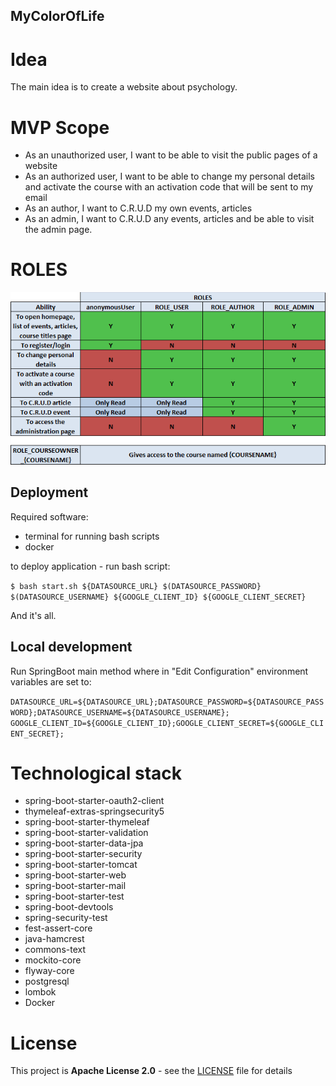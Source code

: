## MyColorOfLife

# Idea

The main idea is to create a website about psychology.

# MVP Scope

* As an unauthorized user, I want to be able to visit the public pages of a website
* As an authorized user, I want to be able to change my personal details and activate the course with an activation code
  that will be sent to my email
* As an author, I want to C.R.U.D my own events, articles
* As an admin, I want to C.R.U.D any events, articles and be able to visit the admin page.

# ROLES

![roles.png](roles.png)

## Deployment

Required software:

* terminal for running bash scripts
* docker

to deploy application - run bash script:

`$ bash start.sh ${DATASOURCE_URL} $(DATASOURCE_PASSWORD} $(DATASOURCE_USERNAME} ${GOOGLE_CLIENT_ID} ${GOOGLE_CLIENT_SECRET}`

And it's all.

## Local development

Run SpringBoot main method where in "Edit Configuration" environment variables are set to:

`DATASOURCE_URL=${DATASOURCE_URL};DATASOURCE_PASSWORD=${DATASOURCE_PASSWORD};DATASOURCE_USERNAME=${DATASOURCE_USERNAME};
GOOGLE_CLIENT_ID=${GOOGLE_CLIENT_ID};GOOGLE_CLIENT_SECRET=${GOOGLE_CLIENT_SECRET};`

# Technological stack

* spring-boot-starter-oauth2-client
* thymeleaf-extras-springsecurity5
* spring-boot-starter-thymeleaf
* spring-boot-starter-validation
* spring-boot-starter-data-jpa
* spring-boot-starter-security
* spring-boot-starter-tomcat
* spring-boot-starter-web
* spring-boot-starter-mail
* spring-boot-starter-test
* spring-boot-devtools
* spring-security-test
* fest-assert-core
* java-hamcrest
* commons-text
* mockito-core
* flyway-core
* postgresql
* lombok
* Docker

# License

This project is **Apache License 2.0** - see
the [LICENSE](https://github.com/VladyslavBabenko/MyColorOfLife/blob/master/LICENSE) file for details
